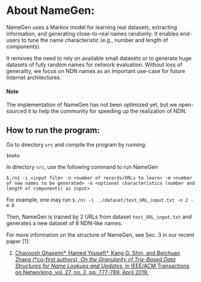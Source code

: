 # About NameGen:
NameGen uses a Markov model for learning real datasets, extracting information, and generating close-to-real names randomly. 
It enables end-users to tune the name characteristic (e.g., number and length of components). 

It removes the need to rely on available small datasets or to generate huge datasets of fully random names for network evaluation.
Without loss of generality, we focus on NDN names as an important use-case for future Internet architectures.

#### Note
The implementation of NameGen has not been optimized yet, but we open-sourced it to help the community for speeding up the realization of NDN.

## How to run the program:

Go to directory `src` and compile the program by running:
    
    $make

In directory `src`, use the following command to run NameGen

    $./ni -i <input file> -n <number of records/URLs to learn> -m <number of new names to be generated> -o <optional characteristics (number and length of components) as input>

For example, one may run `$./ni -i ../dataset/test_URL_input.txt -n 2 -m 8`

Then, NameGen is trained by 2 URLs from dataset `test_URL_input.txt` and generates a new dataset of 8 NDN-like names.

For more information on the structure of NameGen, see Sec. 3 in our recent paper [1]:

1. [Chavoosh Ghasemi*, Hamed Yousefi*, Kang G. Shin, and Beichuan Zhang (*co-first authors), _On the Granularity of Trie-Based Data Structures for Name Lookups and Updates_, in IEEE/ACM Transactions on Networking, vol. 27, no. 2, pp. 777-789, April 2019.](https://ieeexplore.ieee.org/document/8673766/)

